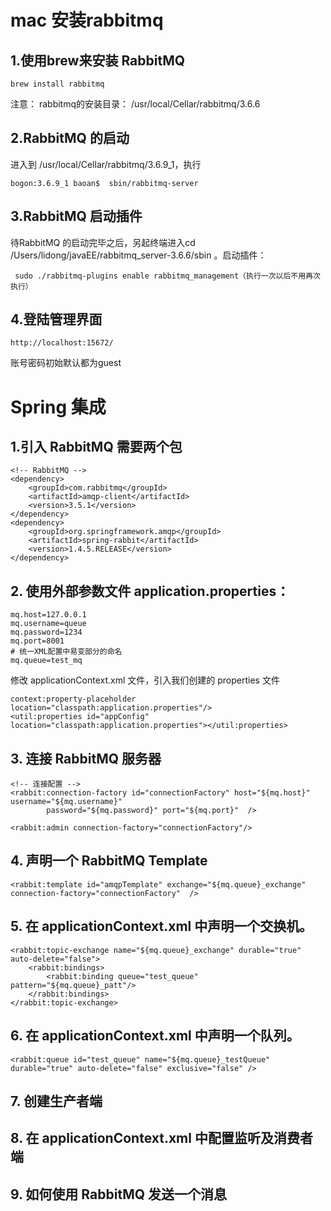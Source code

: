 # mac 安装rabbitmq

## 1.使用brew来安装 RabbitMQ
```
brew install rabbitmq

```
注意： rabbitmq的安装目录： /usr/local/Cellar/rabbitmq/3.6.6


## 2.RabbitMQ 的启动

进入到 /usr/local/Cellar/rabbitmq/3.6.9_1，执行

```
bogon:3.6.9_1 baoan$  sbin/rabbitmq-server
```
## 3.RabbitMQ 启动插件
待RabbitMQ 的启动完毕之后，另起终端进入cd /Users/lidong/javaEE/rabbitmq_server-3.6.6/sbin 。启动插件：

```
 sudo ./rabbitmq-plugins enable rabbitmq_management（执行一次以后不用再次执行）

```
## 4.登陆管理界面
```
http://localhost:15672/
```

账号密码初始默认都为guest


# Spring 集成

## 1.引入 RabbitMQ 需要两个包 
```
<!-- RabbitMQ -->
<dependency>
    <groupId>com.rabbitmq</groupId>
    <artifactId>amqp-client</artifactId>
    <version>3.5.1</version>
</dependency>
<dependency>
    <groupId>org.springframework.amqp</groupId>
    <artifactId>spring-rabbit</artifactId>
    <version>1.4.5.RELEASE</version>
</dependency>
```
## 2. 使用外部参数文件 application.properties：
   
```
mq.host=127.0.0.1
mq.username=queue
mq.password=1234
mq.port=8001
# 统一XML配置中易变部分的命名
mq.queue=test_mq
```

修改 applicationContext.xml 文件，引入我们创建的 properties 文件

```
context:property-placeholder location="classpath:application.properties"/>
<util:properties id="appConfig" location="classpath:application.properties"></util:properties>
```

## 3. 连接 RabbitMQ 服务器
   
```
<!-- 连接配置 -->
<rabbit:connection-factory id="connectionFactory" host="${mq.host}" username="${mq.username}"
        password="${mq.password}" port="${mq.port}"  />
        
<rabbit:admin connection-factory="connectionFactory"/>
```

## 4. 声明一个 RabbitMQ Template
   
```
<rabbit:template id="amqpTemplate" exchange="${mq.queue}_exchange" connection-factory="connectionFactory"  />

```

## 5. 在 applicationContext.xml 中声明一个交换机。
   
```
<rabbit:topic-exchange name="${mq.queue}_exchange" durable="true" auto-delete="false">
    <rabbit:bindings>
        <rabbit:binding queue="test_queue" pattern="${mq.queue}_patt"/>
    </rabbit:bindings>
</rabbit:topic-exchange>
```

## 6. 在 applicationContext.xml 中声明一个队列。
   
```
<rabbit:queue id="test_queue" name="${mq.queue}_testQueue" durable="true" auto-delete="false" exclusive="false" />

```

## 7. 创建生产者端
   
## 8. 在 applicationContext.xml 中配置监听及消费者端
   
## 9. 如何使用 RabbitMQ 发送一个消息
   
